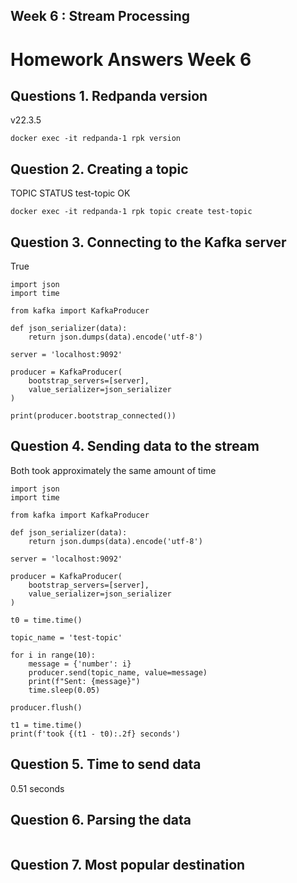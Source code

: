 ## Week 6 : Stream Processing

# Homework Answers Week 6 

## Questions 1. Redpanda version
v22.3.5
```ssh
docker exec -it redpanda-1 rpk version
```

## Question 2. Creating a topic
TOPIC       STATUS
test-topic  OK
```ssh
docker exec -it redpanda-1 rpk topic create test-topic
```

## Question 3. Connecting to the Kafka server
True
```ssh
import json
import time 

from kafka import KafkaProducer

def json_serializer(data):
    return json.dumps(data).encode('utf-8')

server = 'localhost:9092'

producer = KafkaProducer(
    bootstrap_servers=[server],
    value_serializer=json_serializer
)

print(producer.bootstrap_connected())
```

## Question 4. Sending data to the stream
Both took approximately the same amount of time
```ssh
import json
import time 

from kafka import KafkaProducer

def json_serializer(data):
    return json.dumps(data).encode('utf-8')

server = 'localhost:9092'

producer = KafkaProducer(
    bootstrap_servers=[server],
    value_serializer=json_serializer
)

t0 = time.time()

topic_name = 'test-topic'

for i in range(10):
    message = {'number': i}
    producer.send(topic_name, value=message)
    print(f"Sent: {message}")
    time.sleep(0.05)

producer.flush()

t1 = time.time()
print(f'took {(t1 - t0):.2f} seconds')
```

## Question 5. Time to send data
0.51 seconds

## Question 6. Parsing the data
```ssh
```

## Question 7. Most popular destination 
```ssh
```